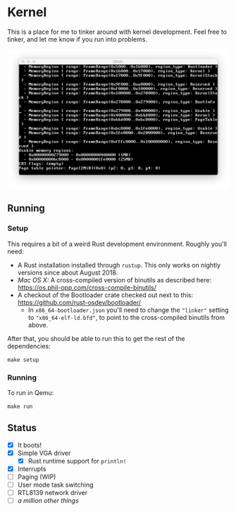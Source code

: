 # Kernel

This is a place for me to tinker around with kernel development. Feel free to tinker, and let me know if you run into problems.

![Screenshot](screenshot.png)

## Running

### Setup

This requires a bit of a weird Rust development environment. Roughly you'll need:

* A Rust installation installed through `rustup`. This only works on nightly versions since about August 2018.
* *Mac OS X:* A cross-compiled version of binutils as described here: https://os.phil-opp.com/cross-compile-binutils/
* A checkout of the Bootloader crate checked out next to this: https://github.com/rust-osdev/bootloader/
  * In `x86_64-bootloader.json` you'll need to change the `"linker"` setting to `"x86_64-elf-ld.bfd"`, to point to the cross-compiled binutils from above.

After that, you should be able to run this to get the rest of the dependencies:

```
make setup
```

### Running

To run in Qemu:

```
make run
```

## Status

* [x] It boots!
* [x] Simple VGA driver
  * [x] Rust runtime support for `println!`
* [x] Interrupts
* [ ] Paging (WIP)
* [ ] User mode task switching
* [ ] RTL8139 network driver
* [ ] *a million other things*
